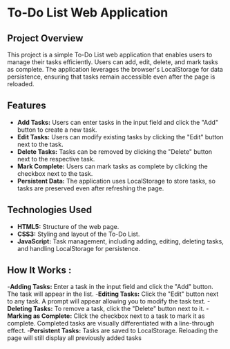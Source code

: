 # To-Do List Web Application

## Project Overview

This project is a simple To-Do List web application that enables users to manage their tasks efficiently. Users can add, edit, delete, and mark tasks as complete. The application leverages the browser's LocalStorage for data persistence, ensuring that tasks remain accessible even after the page is reloaded.

## Features

- **Add Tasks:** Users can enter tasks in the input field and click the "Add" button to create a new task.
- **Edit Tasks:** Users can modify existing tasks by clicking the "Edit" button next to the task.
- **Delete Tasks:** Tasks can be removed by clicking the "Delete" button next to the respective task.
- **Mark Complete:** Users can mark tasks as complete by clicking the checkbox next to the task.
- **Persistent Data:** The application uses LocalStorage to store tasks, so tasks are preserved even after refreshing the page.

## Technologies Used

- **HTML5:** Structure of the web page.
- **CSS3:** Styling and layout of the To-Do List.
- **JavaScript:** Task management, including adding, editing, deleting tasks, and handling LocalStorage for persistence.

## How It Works :
-**Adding Tasks:** Enter a task in the input field and click the "Add" button. The task will appear in the list.
-**Editing Tasks:** Click the "Edit" button next to any task. A prompt will appear allowing you to modify the task text.
-**Deleting Tasks:** To remove a task, click the "Delete" button next to it.
-**Marking as Complete:** Click the checkbox next to a task to mark it as complete. Completed tasks are visually differentiated with a line-through effect.
-**Persistent Tasks:** Tasks are saved to LocalStorage. Reloading the page will still display all previously added tasks
